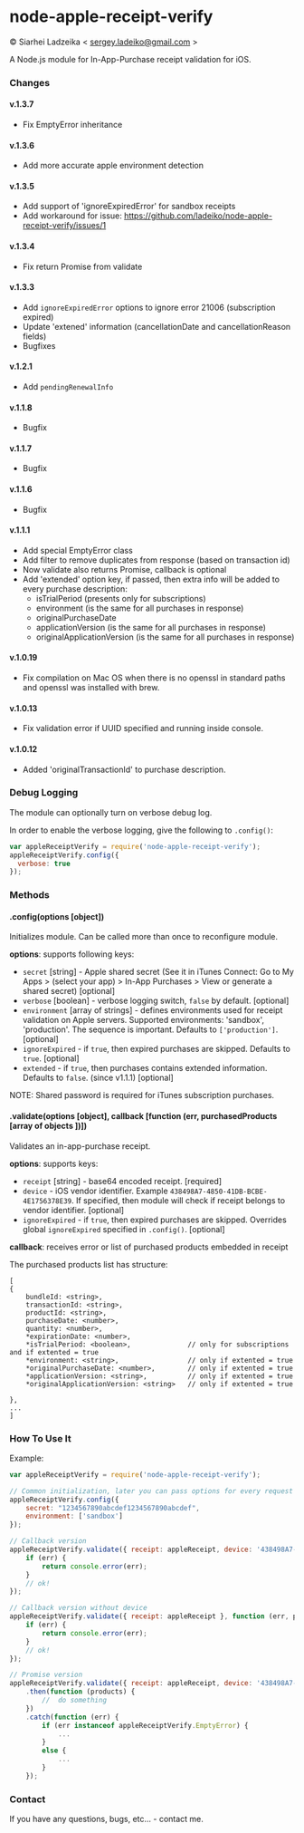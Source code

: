 # node-apple-receipt-verify

© Siarhei Ladzeika < <sergey.ladeiko@gmail.com> >

A Node.js module for In-App-Purchase receipt validation for iOS.

### Changes

#### v.1.3.7
* Fix EmptyError inheritance

#### v.1.3.6
* Add more accurate apple environment detection

#### v.1.3.5
* Add support of 'ignoreExpiredError' for sandbox receipts
* Add workaround for issue: https://github.com/ladeiko/node-apple-receipt-verify/issues/1

#### v.1.3.4
* Fix return Promise from validate

#### v.1.3.3
* Add `ignoreExpiredError` options to ignore error 21006 (subscription expired)
* Update 'extened' information (cancellationDate and cancellationReason fields)
* Bugfixes

#### v.1.2.1
* Add `pendingRenewalInfo`

#### v.1.1.8
* Bugfix

#### v.1.1.7
* Bugfix

#### v.1.1.6
* Bugfix

#### v.1.1.1
* Add special EmptyError class
* Add filter to remove duplicates from response (based on transaction id)
* Now validate also returns Promise, callback is optional
* Add 'extended' option key, if passed, then extra info will be added to every purchase description:
  * isTrialPeriod (presents only for subscriptions)
  * environment (is the same for all purchases in response)
  * originalPurchaseDate
  * applicationVersion (is the same for all purchases in response)
  * originalApplicationVersion (is the same for all purchases in response)

#### v.1.0.19
* Fix compilation on Mac OS when there is no openssl in standard paths and openssl was installed with brew.

#### v.1.0.13
* Fix validation error if UUID specified and running inside console.

#### v.1.0.12
* Added 'originalTransactionId' to purchase description. 

### Debug Logging

The module can optionally turn on verbose debug log.

In order to enable the verbose logging, give the following to `.config()`:

```javascript
var appleReceiptVerify = require('node-apple-receipt-verify');
appleReceiptVerify.config({
  verbose: true
});
```

### Methods

#### .config(options [object])

Initializes module. Can be called more than once to reconfigure module.

**options**: supports following keys:
- `secret` [string] - Apple shared secret (See it in iTunes Connect: Go to My Apps > (select your app) > In-App Purchases > View or generate a shared secret) [optional]
- `verbose` [boolean] - verbose logging switch, `false` by default. [optional]
- `environment` [array of strings] - defines environments used for receipt validation on Apple servers. Supported environments: 'sandbox', 'production'. The sequence is important. Defaults to `['production']`. [optional]
- `ignoreExpired` - if `true`, then expired purchases are skipped. Defaults to `true`. [optional]
- `extended` - if `true`, then purchases contains extended information. Defaults to `false`. (since v1.1.1) [optional]


NOTE: Shared password is required for iTunes subscription purchases.

#### .validate(options [object], callback [function (err, purchasedProducts [array of objects ])])

Validates an in-app-purchase receipt.

**options**: supports keys:
- `receipt` [string] - base64 encoded receipt. [required]
- `device` - iOS vendor identifier. Example `438498A7-4850-41DB-BCBE-4E1756378E39`. If specified, then module will check if receipt belongs to vendor identifier. [optional]
- `ignoreExpired` - if `true`, then expired purchases are skipped. Overrides global `ignoreExpired` specified in `.config()`. [optional]

**callback**:  receives error or list of purchased products embedded in receipt

The purchased products list has structure:

```
[
{
    bundleId: <string>,
    transactionId: <string>,
    productId: <string>,
    purchaseDate: <number>,
    quantity: <number>,
    *expirationDate: <number>,
    *isTrialPeriod: <boolean>,              // only for subscriptions and if extented = true
    *environment: <string>,                 // only if extented = true
    *originalPurchaseDate: <number>,        // only if extented = true
    *applicationVersion: <string>,          // only if extented = true
    *originalApplicationVersion: <string>   // only if extented = true

},
...
]
```

### How To Use It

Example:

```javascript
var appleReceiptVerify = require('node-apple-receipt-verify');

// Common initialization, later you can pass options for every request in options
appleReceiptVerify.config({
    secret: "1234567890abcdef1234567890abcdef",
    environment: ['sandbox']
});

// Callback version
appleReceiptVerify.validate({ receipt: appleReceipt, device: '438498A7-4850-41DB-BCBE-4E1756378E39' }, function (err, products) {
    if (err) {
        return console.error(err);
    }
    // ok!
});

// Callback version without device
appleReceiptVerify.validate({ receipt: appleReceipt }, function (err, products) {
    if (err) {
        return console.error(err);
    }
    // ok!
});

// Promise version
appleReceiptVerify.validate({ receipt: appleReceipt, device: '438498A7-4850-41DB-BCBE-4E1756378E39' })
    .then(function (products) {
        //  do something
    })
    .catch(function (err) {
        if (err instanceof appleReceiptVerify.EmptyError) {
            ...
        }
        else {
            ...
        }
    });
```

### Contact

If you have any questions, bugs, etc... - contact me.
